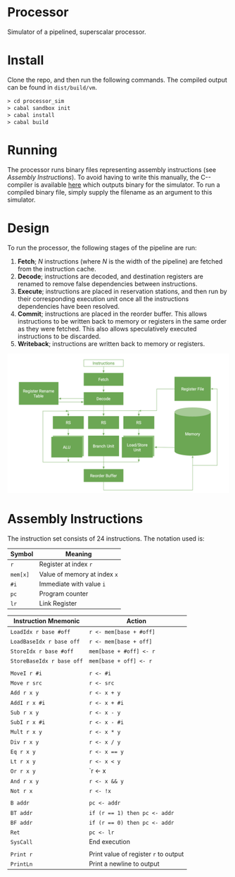# Processor
Simulator of a pipelined, superscalar processor. 

# Install 

Clone the repo, and then run the following commands. The compiled output can be found in `dist/build/vm`.

```
> cd processor_sim
> cabal sandbox init
> cabal install
> cabal build
```

# Running
The processor runs binary files representing assembly instructions (see *Assembly Instructions*). To avoid having to write this manually, the C-- compiler is available [here](https://github.com/BakerSmithA/c--compiler) which outputs binary for the simulator. To run a compiled binary file, simply supply the filename as an argument to this simulator.

# Design
To run the processor, the following stages of the pipeline are run:

1. **Fetch**; *N* instructions (where *N* is the width of the pipeline) are fetched from the instruction cache.
2. **Decode**; instructions are decoded, and destination registers are renamed to remove false dependencies between instructions.
3. **Execute**; instructions are placed in reservation stations, and then run by their corresponding execution unit once all the instructions dependencies have been resolved.
4. **Commit**; instructions are placed in the reorder buffer. This allows instructions to be written back to memory or registers in the same order as they were fetched. This also allows speculatively executed instructions to be discarded.
5. **Writeback**; instructions are written back to memory or registers.

<img src="images/design.png" width="600">

# Assembly Instructions

The instruction set consists of 24 instructions. The notation used is:

| Symbol | Meaning |
|--------|---------|
| `r`    | Register at index `r` |
| `mem[x]` | Value of memory at index `x` |
| `#i` | Immediate with value `i` |
| `pc` | Program counter |
| `lr` | Link Register |

| Instruction Mnemonic | Action |
|-------------|--------|
| `LoadIdx r base #off` | `r <- mem[base + #off]` |
| `LoadBaseIdx r base off` | `r <- mem[base + off]` |
| `StoreIdx r base #off` | `mem[base + #off] <- r` |
| `StoreBaseIdx r base off` | `mem[base + off] <- r` |
||
| `MoveI r #i` | `r <- #i` |
| `Move r src` | `r <- src` |
| `Add r x y` | `r <- x + y` |
| `AddI r x #i` | `r <- x + #i` |
| `Sub r x y` | `r <- x - y` | 
| `SubI r x #i` | `r <- x - #i` |
| `Mult r x y` | `r <- x * y` |
| `Div r x y` | `r <- x / y` |
| `Eq r x y` | `r <- x == y` |
| `Lt r x y` | `r <- x < y` |
| `Or r x y` | `r <- x || y` |
| `And r x y` | `r <- x && y` |
| `Not r x` | `r <- !x` |
||
| `B addr` | `pc <- addr` |
| `BT addr` | `if (r == 1) then pc <- addr` |
| `BF addr` | `if (r == 0) then pc <- addr` |
| `Ret` | `pc <- lr` |
| `SysCall` | End execution |
||
| `Print r` | Print value of register `r` to output |
| `PrintLn` | Print a newline to output |
